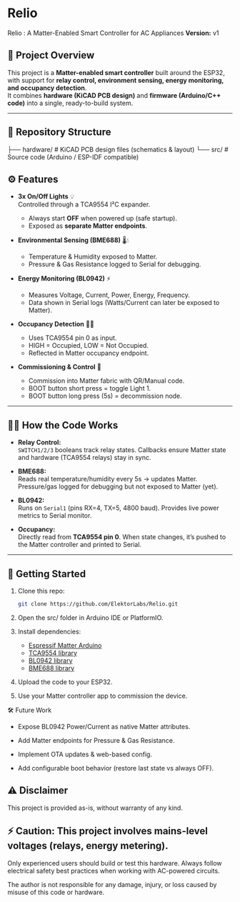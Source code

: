 # Relio
Relio : A Matter-Enabled Smart Controller for AC Appliances 
**Version:** v1  

## 📖 Project Overview

This project is a **Matter-enabled smart controller** built around the ESP32, with support for **relay control, environment sensing, energy monitoring, and occupancy detection**.  
It combines **hardware (KiCAD PCB design)** and **firmware (Arduino/C++ code)** into a single, ready-to-build system.

---

## 📂 Repository Structure

├── hardware/ # KiCAD PCB design files (schematics & layout)
└── src/ # Source code (Arduino / ESP-IDF compatible)


## ⚙️ Features

- **3x On/Off Lights** 💡  
  Controlled through a TCA9554 I²C expander.  
  - Always start **OFF** when powered up (safe startup).  
  - Exposed as **separate Matter endpoints**.  

- **Environmental Sensing (BME688)** 🌡️💧  
  - Temperature & Humidity exposed to Matter.  
  - Pressure & Gas Resistance logged to Serial for debugging.  

- **Energy Monitoring (BL0942)** ⚡  
  - Measures Voltage, Current, Power, Energy, Frequency.  
  - Data shown in Serial logs (Watts/Current can later be exposed to Matter).  

- **Occupancy Detection** 🚶‍♂️  
  - Uses TCA9554 pin 0 as input.  
  - HIGH = Occupied, LOW = Not Occupied.  
  - Reflected in Matter occupancy endpoint.  

- **Commissioning & Control** 🔐  
  - Commission into Matter fabric with QR/Manual code.  
  - BOOT button short press = toggle Light 1.  
  - BOOT button long press (5s) = decommission node.  

---

## 🧑‍💻 How the Code Works

- **Relay Control:**  
  `SWITCH1/2/3` booleans track relay states. Callbacks ensure Matter state and hardware (TCA9554 relays) stay in sync.  

- **BME688:**  
  Reads real temperature/humidity every 5s → updates Matter.  
  Pressure/gas logged for debugging but not exposed to Matter (yet).  

- **BL0942:**  
  Runs on `Serial1` (pins RX=4, TX=5, 4800 baud). Provides live power metrics to Serial monitor.  

- **Occupancy:**  
  Directly read from **TCA9554 pin 0**. When state changes, it’s pushed to the Matter controller and printed to Serial.  

---

## 🚀 Getting Started

1. Clone this repo:  
   ```bash
   git clone https://github.com/ElektorLabs/Relio.git
2. Open the src/ folder in Arduino IDE or PlatformIO.

3. Install dependencies:

   * [Espressif Matter Arduino](https://github.com/espressif/arduino-esp32)
   * [TCA9554 library](https://github.com/RobTillaart/TCA9554)
   * [BL0942 library](https://github.com/santerilindfors/BL0942)
   * [BME688 library](https://github.com/styropyr0/BME688)

4. Upload the code to your ESP32.

5. Use your Matter controller app to commission the device.

🛠️ Future Work

- Expose BL0942 Power/Current as native Matter attributes.

- Add Matter endpoints for Pressure & Gas Resistance.

- Implement OTA updates & web-based config.

- Add configurable boot behavior (restore last state vs always OFF).

## ⚠️ Disclaimer
This project is provided as-is, without warranty of any kind.

## ⚡ Caution: This project involves mains-level voltages (relays, energy metering).
Only experienced users should build or test this hardware. Always follow electrical safety best practices when working with AC-powered circuits.

The author is not responsible for any damage, injury, or loss caused by misuse of this code or hardware.

